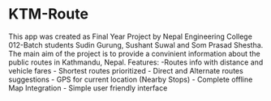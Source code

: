 # KTM-Route

This app was created as Final Year Project by Nepal Engineering College 012-Batch students Sudin Gurung, Sushant Suwal and Som Prasad Shestha. The main aim of the project is to provide a convinient information about the public routes in Kathmandu, Nepal.
Features:
        -Routes info with distance and vehicle fares
       - Shortest routes prioritized
        - Direct and Alternate routes suggestions
        - GPS for current location (Nearby Stops)
        - Complete offline Map Integration
        - Simple user friendly interface
